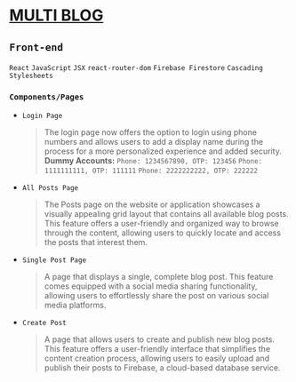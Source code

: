 # [MULTI BLOG](https://multi-blog-52f92.web.app/)

 ## `Front-end`
`React` `JavaScript` `JSX` `react-router-dom` `Firebase Firestore` `Cascading Stylesheets`

### `Components/Pages`

- `Login Page`
  > The login page now offers the option to login using phone numbers and allows users to add a display name during the process for a more personalized experience and added security.
**Dummy Accounts:**
`Phone: 1234567890, OTP: 123456`
`Phone: 1111111111, OTP: 111111`
`Phone: 2222222222, OTP: 222222`

- `All Posts Page`
  > The Posts page on the website or application showcases a visually appealing grid layout that contains all available blog posts. This feature offers a user-friendly and organized way to browse through the content, allowing users to quickly locate and access the posts that interest them.

- `Single Post Page`
  > A page that displays a single, complete blog post. This feature comes equipped with a social media sharing functionality, allowing users to effortlessly share the post on various social media platforms.

- `Create Post`
  > A page that allows users to create and publish new blog posts. This feature offers a user-friendly interface that simplifies the content creation process, allowing users to easily upload and publish their posts to Firebase, a cloud-based database service.

